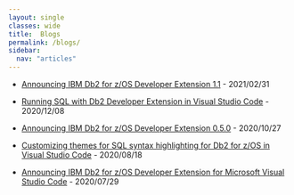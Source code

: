 ```yaml
---
layout: single
classes: wide
title:  Blogs
permalink: /blogs/
sidebar:
  nav: "articles"
---
```


<!---categories: jekyll-update -->

- [Announcing IBM Db2 for z/OS Developer Extension 1.1](https://community.ibm.com/community/user/hybriddatamanagement/blogs/calene-janacek1/2021/02/23/announcing-ibm-db2-for-zos-developer-extension-11?CommunityKey=621c2a2a-01f9-4b57-992f-36ed7432e3bb&tab=recentcommunityblogsdashboard)  - 2021/02/31

- [Running SQL with Db2 Developer Extension in Visual Studio Code](https://community.ibm.com/community/user/ibmz-and-linuxone/blogs/kendrick-ren1/2020/12/08/running-sqls-with-db2-developer-extension-in-visua) - 2020/12/08

<!--- 
- [Running IBM Db2 for z/OS Developer Extension in Eclipse Theia](https://community.ibm.com/community/user/ibmz-and-linuxone/blogs/kendrick-ren1/2020/10/27/running-db2-for-zos-developer-extension-in-theia) - 2020/10/27
--->

- [Announcing IBM Db2 for z/OS Developer Extension 0.5.0](https://community.ibm.com/community/user/hybriddatamanagement/blogs/eric-radzinski1/2020/10/27/announcing-ibm-db2-for-zos-developer-extension-050?CommunityKey=621c2a2a-01f9-4b57-992f-36ed7432e3bb&tab=recentcommunityblogsdashboard) - 2020/10/27

- [Customizing themes for SQL syntax highlighting for Db2 for z/OS in Visual Studio Code](https://community.ibm.com/community/user/ibmz-and-linuxone/blogs/kendrick-ren1/2020/08/18/customizing-themes-for-sql-syntax-in-vsc) - 2020/08/18

- [Announcing IBM Db2 for z/OS Developer Extension for Microsoft Visual Studio Code](https://community.ibm.com/community/user/hybriddatamanagement/blogs/eric-radzinski1/2020/07/29/announcing-ibm-db2-for-zos-developer-extension-for?CommunityKey=621c2a2a-01f9-4b57-992f-36ed7432e3bb&tab=recentcommunityblogsdashboard) - 2020/07/29
